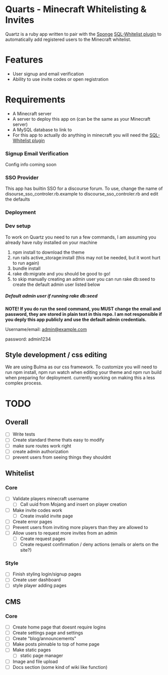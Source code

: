 # Quarts - Minecraft Whitelisting & Invites

Quartz is a ruby app written to pair with the [Sponge](https://spongepowered.org) [SQL-Whitelist plugin](https://github.com/fmohican/SQL-WhiteList) to automatically add registered users to the Minecraft whitelist.

# Features
- User signup and email verification
- Ability to use invite codes or open registration

# Requirements

- A Minecraft server
- A server to deploy this app on (can be the same as your Minecraft server)
- A MySQL database to link to
- For this app to actually do anything in minecraft you will need the [SQL-Whitelist plugin](https://github.com/fmohican/SQL-WhiteList)


### Signup Email Verification

Config info coming soon

### SSO Provider

This app has builtin SSO for a discourse forum. To use, change the name of disourse_sso_controler.rb.example to discourse_sso_controler.rb and edit the defaults

### Deployment

### Dev setup

To work on Quartz you need to run a few commands, I am assuming you already have ruby installed on your machine

1. npm install to download the theme
2. run rails active_storage:install (this may not be needed, but it wont hurt to run again)
3. bundle install
4. rake db:migrate and you should be good to go!
  1. to skip manually creating an admin user you can run rake db:seed to create the default admin user listed below

##### Default admin user if running rake db:seed


**NOTE! If you do run the seed command, you MUST change the email and password, they are stored in plain text in this repo. I am not responsible if you deply this app publicly and use the default admin credentials.**

Username/email: admin@example.com

password: admin1234



## Style development / css editing

We are using Bulma as our css framework. To customize you will need to run npm install, npm run watch when editing your theme and npm run build when preparing for deployment.
currently working on making this a less complex process.

# TODO
## Overall
- [ ] Write tests
- [ ] Create standard theme thats easy to modify
- [ ] make sure routes work right
- [ ] create admin authorization
- [ ] prevent users from seeing things they shouldnt
## Whitelist
### Core
- [ ] Validate players minecraft username
  - [ ] Call uuid from Mojang and insert on player creation
- [ ] Make invite codes work
  - [ ] Create invalid invite page
- [ ] Create error pages
- [ ] Prevent users from inviting more players than they are allowed to
- [ ] Allow users to request more invites from an admin
  - [ ] Create request pages
  - [ ] Create request confirmation / deny actions (emails or alerts on the site?)
### Style
- [ ] Finish styling login/signup pages
- [ ] Create user dashboard
- [ ] style player adding pages
## CMS
### Core
- [ ] Create home page that doesnt require logins
- [ ] Create settings page and settings
- [ ] Create "blog/announcements"
- [ ] Make posts pinnable to top of home page
- [ ] Make static pages
  - [ ] static page manager
- [ ] Image and file upload
- [ ] Docs section (some kind of wiki like function)
